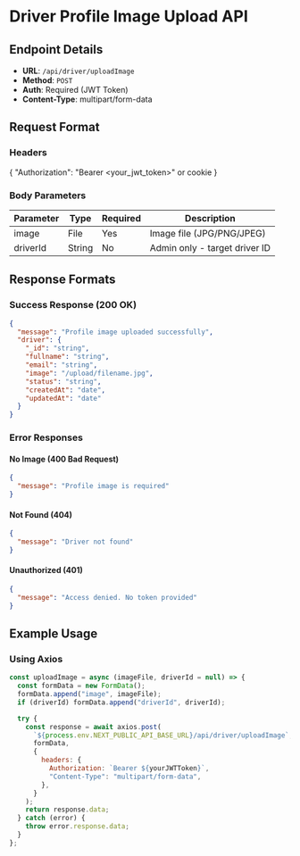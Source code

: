 # Driver Profile Image Upload API

## Endpoint Details

- **URL**: `/api/driver/uploadImage`
- **Method**: `POST`
- **Auth**: Required (JWT Token)
- **Content-Type**: multipart/form-data

## Request Format

### Headers

{
"Authorization": "Bearer <your_jwt_token>" or cookie
}

### Body Parameters

| Parameter | Type   | Required | Description                   |
| --------- | ------ | -------- | ----------------------------- |
| image     | File   | Yes      | Image file (JPG/PNG/JPEG)     |
| driverId  | String | No       | Admin only - target driver ID |

## Response Formats

### Success Response (200 OK)

```json
{
  "message": "Profile image uploaded successfully",
  "driver": {
    "_id": "string",
    "fullname": "string",
    "email": "string",
    "image": "/upload/filename.jpg",
    "status": "string",
    "createdAt": "date",
    "updatedAt": "date"
  }
}
```

### Error Responses

#### No Image (400 Bad Request)

```json
{
  "message": "Profile image is required"
}
```

#### Not Found (404)

```json
{
  "message": "Driver not found"
}
```

#### Unauthorized (401)

```json
{
  "message": "Access denied. No token provided"
}
```

## Example Usage

### Using Axios

```javascript
const uploadImage = async (imageFile, driverId = null) => {
  const formData = new FormData();
  formData.append("image", imageFile);
  if (driverId) formData.append("driverId", driverId);

  try {
    const response = await axios.post(
      `${process.env.NEXT_PUBLIC_API_BASE_URL}/api/driver/uploadImage`,
      formData,
      {
        headers: {
          Authorization: `Bearer ${yourJWTToken}`,
          "Content-Type": "multipart/form-data",
        },
      }
    );
    return response.data;
  } catch (error) {
    throw error.response.data;
  }
};
```
